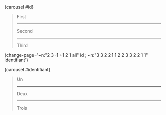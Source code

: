 

{carousel #id}
> First
>
> ---
>
> Second
>
> ---
>
> Third

<!-- {change-page="~n:+2 id"} -->

<!-- {change-page="~n:-2 id"} -->

<!-- {change-page="~n:3 id"} -->

<!-- {change-page="~n:2 id"} -->

<!-- {change-page="~n:-1 id"} -->

<!-- {change-page=id} -->

<!-- {change-page=id} -->

{change-page='~n:"2 3 -1 +1 2 1 all" id ; ~n:"3 3 2 2 1 1 2 2 3 3 2 2 1 1" identifiant'}

{carousel #identifiant}
> Un
>
> ---
>
> Deux
>
> ---
>
> Trois

